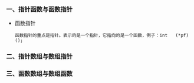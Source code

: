 ### 一、指针函数与函数指针
* 函数指针
    
      函数指针的重点是指针。表示的是一个指针，它指向的是一个函数，例子：int   (*pf)();  

### 二、指针数组与数组指针



### 三、函数数组与数组函数
